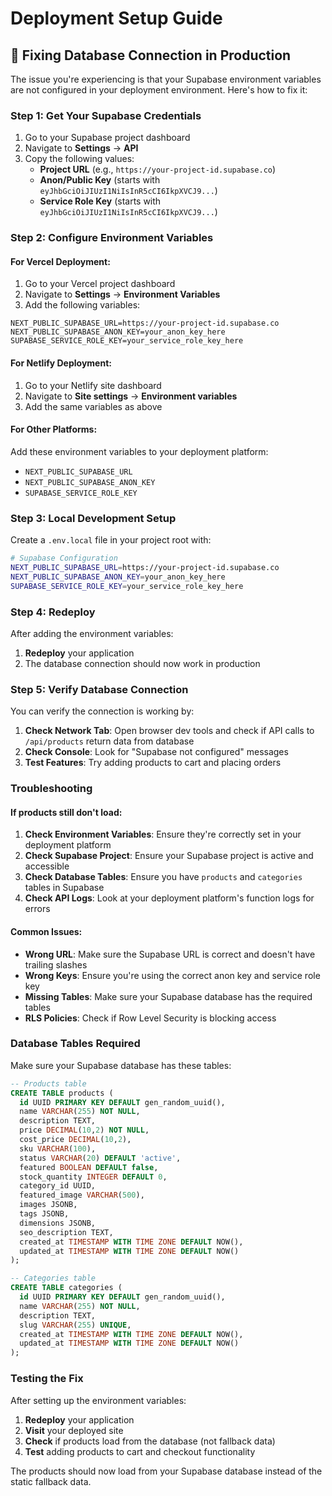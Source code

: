 # Deployment Setup Guide

## 🚀 Fixing Database Connection in Production

The issue you're experiencing is that your Supabase environment variables are not configured in your deployment environment. Here's how to fix it:

### **Step 1: Get Your Supabase Credentials**

1. Go to your Supabase project dashboard
2. Navigate to **Settings** → **API**
3. Copy the following values:
   - **Project URL** (e.g., `https://your-project-id.supabase.co`)
   - **Anon/Public Key** (starts with `eyJhbGciOiJIUzI1NiIsInR5cCI6IkpXVCJ9...`)
   - **Service Role Key** (starts with `eyJhbGciOiJIUzI1NiIsInR5cCI6IkpXVCJ9...`)

### **Step 2: Configure Environment Variables**

#### **For Vercel Deployment:**

1. Go to your Vercel project dashboard
2. Navigate to **Settings** → **Environment Variables**
3. Add the following variables:

```
NEXT_PUBLIC_SUPABASE_URL=https://your-project-id.supabase.co
NEXT_PUBLIC_SUPABASE_ANON_KEY=your_anon_key_here
SUPABASE_SERVICE_ROLE_KEY=your_service_role_key_here
```

#### **For Netlify Deployment:**

1. Go to your Netlify site dashboard
2. Navigate to **Site settings** → **Environment variables**
3. Add the same variables as above

#### **For Other Platforms:**

Add these environment variables to your deployment platform:
- `NEXT_PUBLIC_SUPABASE_URL`
- `NEXT_PUBLIC_SUPABASE_ANON_KEY`
- `SUPABASE_SERVICE_ROLE_KEY`

### **Step 3: Local Development Setup**

Create a `.env.local` file in your project root with:

```bash
# Supabase Configuration
NEXT_PUBLIC_SUPABASE_URL=https://your-project-id.supabase.co
NEXT_PUBLIC_SUPABASE_ANON_KEY=your_anon_key_here
SUPABASE_SERVICE_ROLE_KEY=your_service_role_key_here
```

### **Step 4: Redeploy**

After adding the environment variables:
1. **Redeploy** your application
2. The database connection should now work in production

### **Step 5: Verify Database Connection**

You can verify the connection is working by:

1. **Check Network Tab**: Open browser dev tools and check if API calls to `/api/products` return data from database
2. **Check Console**: Look for "Supabase not configured" messages
3. **Test Features**: Try adding products to cart and placing orders

### **Troubleshooting**

#### **If products still don't load:**

1. **Check Environment Variables**: Ensure they're correctly set in your deployment platform
2. **Check Supabase Project**: Ensure your Supabase project is active and accessible
3. **Check Database Tables**: Ensure you have `products` and `categories` tables in Supabase
4. **Check API Logs**: Look at your deployment platform's function logs for errors

#### **Common Issues:**

- **Wrong URL**: Make sure the Supabase URL is correct and doesn't have trailing slashes
- **Wrong Keys**: Ensure you're using the correct anon key and service role key
- **Missing Tables**: Make sure your Supabase database has the required tables
- **RLS Policies**: Check if Row Level Security is blocking access

### **Database Tables Required**

Make sure your Supabase database has these tables:

```sql
-- Products table
CREATE TABLE products (
  id UUID PRIMARY KEY DEFAULT gen_random_uuid(),
  name VARCHAR(255) NOT NULL,
  description TEXT,
  price DECIMAL(10,2) NOT NULL,
  cost_price DECIMAL(10,2),
  sku VARCHAR(100),
  status VARCHAR(20) DEFAULT 'active',
  featured BOOLEAN DEFAULT false,
  stock_quantity INTEGER DEFAULT 0,
  category_id UUID,
  featured_image VARCHAR(500),
  images JSONB,
  tags JSONB,
  dimensions JSONB,
  seo_description TEXT,
  created_at TIMESTAMP WITH TIME ZONE DEFAULT NOW(),
  updated_at TIMESTAMP WITH TIME ZONE DEFAULT NOW()
);

-- Categories table
CREATE TABLE categories (
  id UUID PRIMARY KEY DEFAULT gen_random_uuid(),
  name VARCHAR(255) NOT NULL,
  description TEXT,
  slug VARCHAR(255) UNIQUE,
  created_at TIMESTAMP WITH TIME ZONE DEFAULT NOW(),
  updated_at TIMESTAMP WITH TIME ZONE DEFAULT NOW()
);
```

### **Testing the Fix**

After setting up the environment variables:

1. **Redeploy** your application
2. **Visit** your deployed site
3. **Check** if products load from the database (not fallback data)
4. **Test** adding products to cart and checkout functionality

The products should now load from your Supabase database instead of the static fallback data.
